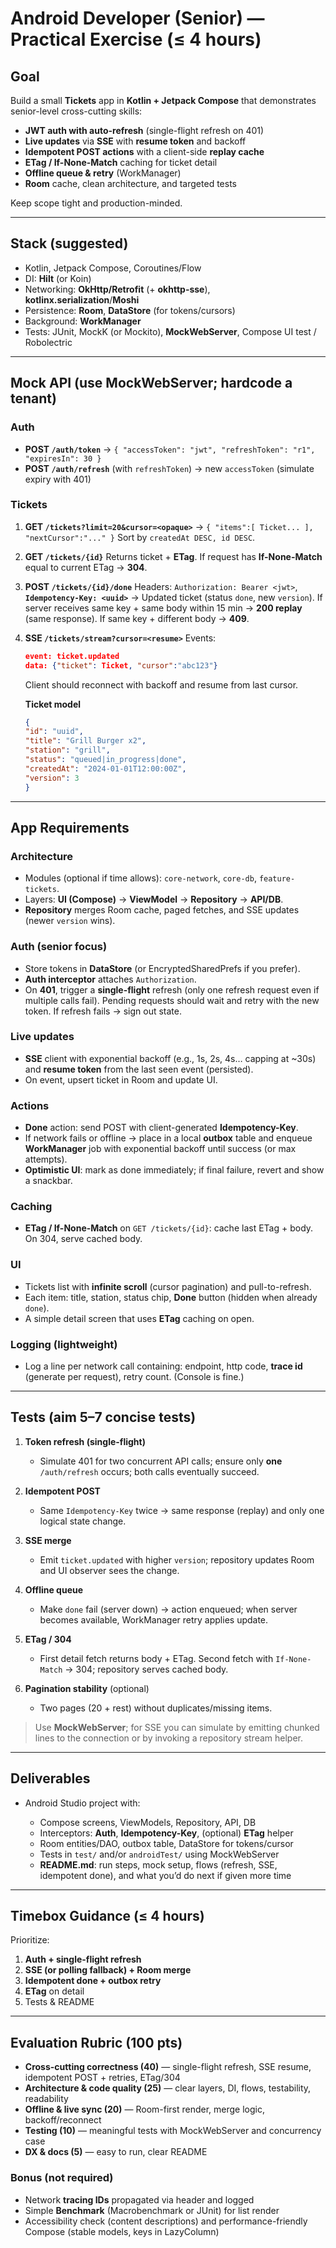 # Android Developer (Senior) — Practical Exercise (≤ 4 hours)

## Goal

Build a small **Tickets** app in **Kotlin + Jetpack Compose** that demonstrates senior-level cross-cutting skills:

* **JWT auth with auto-refresh** (single-flight refresh on 401)
* **Live updates** via **SSE** with **resume token** and backoff
* **Idempotent POST actions** with a client-side **replay cache**
* **ETag / If-None-Match** caching for ticket detail
* **Offline queue & retry** (WorkManager)
* **Room** cache, clean architecture, and targeted tests

Keep scope tight and production-minded.

---

## Stack (suggested)

* Kotlin, Jetpack Compose, Coroutines/Flow
* DI: **Hilt** (or Koin)
* Networking: **OkHttp/Retrofit** (+ **okhttp-sse**), **kotlinx.serialization**/**Moshi**
* Persistence: **Room**, **DataStore** (for tokens/cursors)
* Background: **WorkManager**
* Tests: JUnit, MockK (or Mockito), **MockWebServer**, Compose UI test / Robolectric

---

## Mock API (use MockWebServer; hardcode a tenant)

### Auth

* **POST `/auth/token`** → `{ "accessToken": "jwt", "refreshToken": "r1", "expiresIn": 30 }`
* **POST `/auth/refresh`** (with `refreshToken`) → new `accessToken` (simulate expiry with 401)

### Tickets

1. **GET `/tickets?limit=20&cursor=<opaque>`**
   → `{ "items":[ Ticket... ], "nextCursor":"..." }`
   Sort by `createdAt DESC, id DESC`.

2. **GET `/tickets/{id}`**
   Returns ticket + **ETag**. If request has **If-None-Match** equal to current ETag → **304**.

3. **POST `/tickets/{id}/done`**
   Headers: `Authorization: Bearer <jwt>`, **`Idempotency-Key: <uuid>`**
   → Updated ticket (status `done`, new `version`).
   If server receives same key + same body within 15 min → **200 replay** (same response).
   If same key + different body → **409**.

4. **SSE `/tickets/stream?cursor=<resume>`**
   Events:

   ```json
   event: ticket.updated
   data: {"ticket": Ticket, "cursor":"abc123"}
   ```

   Client should reconnect with backoff and resume from last cursor.

    **Ticket model**

    ```json
    {
    "id": "uuid",
    "title": "Grill Burger x2",
    "station": "grill",
    "status": "queued|in_progress|done",
    "createdAt": "2024-01-01T12:00:00Z",
    "version": 3
    }
    ```

---

## App Requirements

### Architecture

* Modules (optional if time allows): `core-network`, `core-db`, `feature-tickets`.
* Layers: **UI (Compose)** → **ViewModel** → **Repository** → **API/DB**.
* **Repository** merges Room cache, paged fetches, and SSE updates (newer `version` wins).

### Auth (senior focus)

* Store tokens in **DataStore** (or EncryptedSharedPrefs if you prefer).
* **Auth interceptor** attaches `Authorization`.
* On **401**, trigger a **single-flight** refresh (only one refresh request even if multiple calls fail). Pending requests should wait and retry with the new token. If refresh fails → sign out state.

### Live updates

* **SSE** client with exponential backoff (e.g., 1s, 2s, 4s… capping at \~30s) and **resume token** from the last seen event (persisted).
* On event, upsert ticket in Room and update UI.

### Actions

* **Done** action: send POST with client-generated **Idempotency-Key**.
* If network fails or offline → place in a local **outbox** table and enqueue **WorkManager** job with exponential backoff until success (or max attempts).
* **Optimistic UI**: mark as done immediately; if final failure, revert and show a snackbar.

### Caching

* **ETag / If-None-Match** on `GET /tickets/{id}`: cache last ETag + body. On 304, serve cached body.

### UI

* Tickets list with **infinite scroll** (cursor pagination) and pull-to-refresh.
* Each item: title, station, status chip, **Done** button (hidden when already `done`).
* A simple detail screen that uses **ETag** caching on open.

### Logging (lightweight)

* Log a line per network call containing: endpoint, http code, **trace id** (generate per request), retry count. (Console is fine.)

---

## Tests (aim 5–7 concise tests)

1. **Token refresh (single-flight)**

   * Simulate 401 for two concurrent API calls; ensure only **one** `/auth/refresh` occurs; both calls eventually succeed.

2. **Idempotent POST**

   * Same `Idempotency-Key` twice → same response (replay) and only one logical state change.

3. **SSE merge**

   * Emit `ticket.updated` with higher `version`; repository updates Room and UI observer sees the change.

4. **Offline queue**

   * Make `done` fail (server down) → action enqueued; when server becomes available, WorkManager retry applies update.

5. **ETag / 304**

   * First detail fetch returns body + ETag. Second fetch with `If-None-Match` → 304; repository serves cached body.

6. **Pagination stability** (optional)

   * Two pages (20 + rest) without duplicates/missing items.

> Use **MockWebServer**; for SSE you can simulate by emitting chunked lines to the connection or by invoking a repository stream helper.

---

## Deliverables

* Android Studio project with:

  * Compose screens, ViewModels, Repository, API, DB
  * Interceptors: **Auth**, **Idempotency-Key**, (optional) **ETag** helper
  * Room entities/DAO, outbox table, DataStore for tokens/cursor
  * Tests in `test/` and/or `androidTest/` using MockWebServer
  * **README.md**: run steps, mock setup, flows (refresh, SSE, idempotent done), and what you’d do next if given more time

---

## Timebox Guidance (≤ 4 hours)

Prioritize:

1. **Auth + single-flight refresh**
2. **SSE (or polling fallback) + Room merge**
3. **Idempotent done + outbox retry**
4. **ETag** on detail
5. Tests & README

---

## Evaluation Rubric (100 pts)

* **Cross-cutting correctness (40)** — single-flight refresh, SSE resume, idempotent POST + retries, ETag/304
* **Architecture & code quality (25)** — clear layers, DI, flows, testability, readability
* **Offline & live sync (20)** — Room-first render, merge logic, backoff/reconnect
* **Testing (10)** — meaningful tests with MockWebServer and concurrency case
* **DX & docs (5)** — easy to run, clear README

### Bonus (not required)

* Network **tracing IDs** propagated via header and logged
* Simple **Benchmark** (Macrobenchmark or JUnit) for list render
* Accessibility check (content descriptions) and performance-friendly Compose (stable models, keys in LazyColumn)
